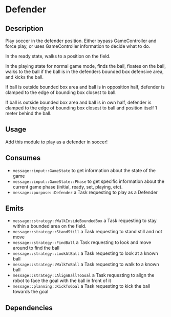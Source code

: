 # Defender

## Description

Play soccer in the defender position. Either bypass GameController and force play, or uses GameController information to decide what to do.

In the ready state, walks to a position on the field.

In the playing state for normal game mode, finds the ball, fixates on the ball, walks to the ball if the ball is in the defenders bounded box defensive area, and kicks the ball.

If ball is outside bounded box area and ball is in opposition half, defender is clamped to the edge of bounding box closest to ball.

If ball is outside bounded box area and ball is in own half, defender is clamped to the edge of bounding box closest to ball and position itself 1 meter behind the ball.

## Usage

Add this module to play as a defender in soccer!

## Consumes

- `message::input::GameState` to get information about the state of the game
- `message::input::GameState::Phase` to get specific information about the current game phase (initial, ready, set, playing, etc).
- `message::purpose::Defender` a Task requesting to play as a Defender

## Emits

- `message::strategy::WalkInsideBoundedBox` a Task requesting to stay within a bounded area on the field.
- `message::strategy::StandStill` a Task requesting to stand still and not move
- `message::strategy::FindBall` a Task requesting to look and move around to find the ball
- `message::strategy::LookAtBall` a Task requesting to look at a known ball
- `message::strategy::WalkToBall` a Task requesting to walk to a known ball
- `message::strategy::AlignBallToGoal` a Task requesting to align the robot to face the goal with the ball in front of it
- `message::planning::KickToGoal` a Task requesting to kick the ball towards the goal

## Dependencies

